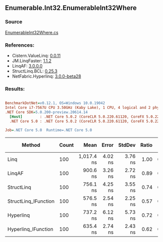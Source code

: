 ﻿## Enumerable.Int32.EnumerableInt32Where

### Source
[EnumerableInt32Where.cs](../LinqBenchmarks/Enumerable/Int32/EnumerableInt32Where.cs)

### References:
- Cistern.ValueLinq: [0.0.11](https://www.nuget.org/packages/Cistern.ValueLinq/0.0.11)
- JM.LinqFaster: [1.1.2](https://www.nuget.org/packages/JM.LinqFaster/1.1.2)
- LinqAF: [3.0.0.0](https://www.nuget.org/packages/LinqAF/3.0.0.0)
- StructLinq.BCL: [0.25.3](https://www.nuget.org/packages/StructLinq.BCL/0.25.3)
- NetFabric.Hyperlinq: [3.0.0-beta28](https://www.nuget.org/packages/NetFabric.Hyperlinq/3.0.0-beta28)

### Results:
``` ini

BenchmarkDotNet=v0.12.1, OS=Windows 10.0.19042
Intel Core i7-7567U CPU 3.50GHz (Kaby Lake), 1 CPU, 4 logical and 2 physical cores
.NET Core SDK=5.0.200-preview.20614.14
  [Host]        : .NET Core 5.0.2 (CoreCLR 5.0.220.61120, CoreFX 5.0.220.61120), X64 RyuJIT
  .NET Core 5.0 : .NET Core 5.0.2 (CoreCLR 5.0.220.61120, CoreFX 5.0.220.61120), X64 RyuJIT

Job=.NET Core 5.0  Runtime=.NET Core 5.0  

```
|               Method | Count |       Mean |   Error |  StdDev | Ratio |  Gen 0 | Gen 1 | Gen 2 | Allocated |
|--------------------- |------ |-----------:|--------:|--------:|------:|-------:|------:|------:|----------:|
|                 Linq |   100 | 1,017.4 ns | 4.02 ns | 3.76 ns |  1.00 | 0.0458 |     - |     - |      96 B |
|               LinqAF |   100 |   900.6 ns | 3.26 ns | 2.72 ns |  0.89 | 0.0191 |     - |     - |      40 B |
|           StructLinq |   100 |   756.1 ns | 4.25 ns | 3.55 ns |  0.74 | 0.0305 |     - |     - |      64 B |
| StructLinq_IFunction |   100 |   576.5 ns | 2.54 ns | 2.25 ns |  0.57 | 0.0191 |     - |     - |      40 B |
|            Hyperlinq |   100 |   737.2 ns | 6.12 ns | 5.73 ns |  0.72 | 0.0191 |     - |     - |      40 B |
|  Hyperlinq_IFunction |   100 |   635.4 ns | 2.74 ns | 2.43 ns |  0.62 | 0.0191 |     - |     - |      40 B |
